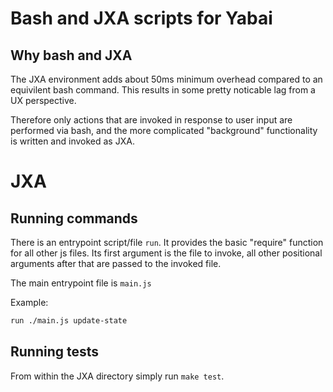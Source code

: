 # Bash and JXA scripts for Yabai

## Why bash and JXA
The JXA environment adds about 50ms minimum overhead compared to an equivilent bash command.
This results in some pretty noticable lag from a UX perspective.

Therefore only actions that are invoked in response to user input are performed via bash, and the more complicated "background" functionality is written and invoked as JXA.

# JXA

## Running commands

There is an entrypoint script/file `run`. It provides the basic "require" function for all other js files. Its first argument is the file to invoke, all other positional arguments after that are passed to the invoked file.

The main entrypoint file is `main.js`

Example:
```bash
run ./main.js update-state
```

## Running tests
From within the JXA directory simply run `make test`.
